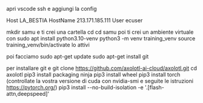 apri vscode ssh e aggiungi la config

Host LA_BESTIA
    HostName 213.171.185.111
    User ecuser

mkdir samu e ti crei una cartella cd
cd samu
poi ti crei un ambiente virtuale con 
sudo apt install python3.10-venv
python3 -m venv training_venv
source training_venv/bin/activate lo attivi

poi facciamo
sudo apt-get update
sudo apt-get install git

per installare git
e git clone https://github.com/axolotl-ai-cloud/axolotl.git
cd axolotl
pip3 install packaging ninja
pip3 install wheel
pip3 install torch (controllate la vostra versione di cuda con nvidia-smi e seguite le istruzioni https://pytorch.org/)
pip3 install --no-build-isolation -e '.[flash-attn,deepspeed]'




